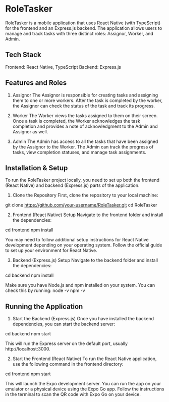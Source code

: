 # RoleTasker

RoleTasker is a mobile application that uses React Native (with TypeScript) for the frontend and an Express.js backend. The application allows users to manage and track tasks with three distinct roles: Assignor, Worker, and Admin.

## Tech Stack
Frontend: React Native, TypeScript
Backend: Express.js

## Features and Roles

1. Assignor
The Assignor is responsible for creating tasks and assigning them to one or more workers.
After the task is completed by the worker, the Assignor can check the status of the task and track its progress.

2. Worker
The Worker views the tasks assigned to them on their screen.
Once a task is completed, the Worker acknowledges the task completion and provides a note of acknowledgment to the Admin and Assignor as well.

3. Admin
The Admin has access to all the tasks that have been assigned by the Assignor to the Worker.
The Admin can track the progress of tasks, view completion statuses, and manage task assignments.


## Installation & Setup
To run the RoleTasker project locally, you need to set up both the frontend (React Native) and backend (Express.js) parts of the application.

1. Clone the Repository
First, clone the repository to your local machine:


git clone https://github.com/your-username/RoleTasker.git
cd RoleTasker

2. Frontend (React Native) Setup
Navigate to the frontend folder and install the dependencies:

cd frontend
npm install

You may need to follow additional setup instructions for React Native development depending on your operating system. Follow the official guide to set up your environment for React Native.

3. Backend (Express.js) Setup
Navigate to the backend folder and install the dependencies:

cd backend
npm install

Make sure you have Node.js and npm installed on your system. You can check this by running:
node -v
npm -v


## Running the Application
1. Start the Backend (Express.js)
Once you have installed the backend dependencies, you can start the backend server:

cd backend
npm start

This will run the Express server on the default port, usually http://localhost:3000.

2. Start the Frontend (React Native)
To run the React Native application, use the following command in the frontend directory:


cd frontend
npm start

This will launch the Expo development server. You can run the app on your emulator or a physical device using the Expo Go app. Follow the instructions in the terminal to scan the QR code with Expo Go on your device.

